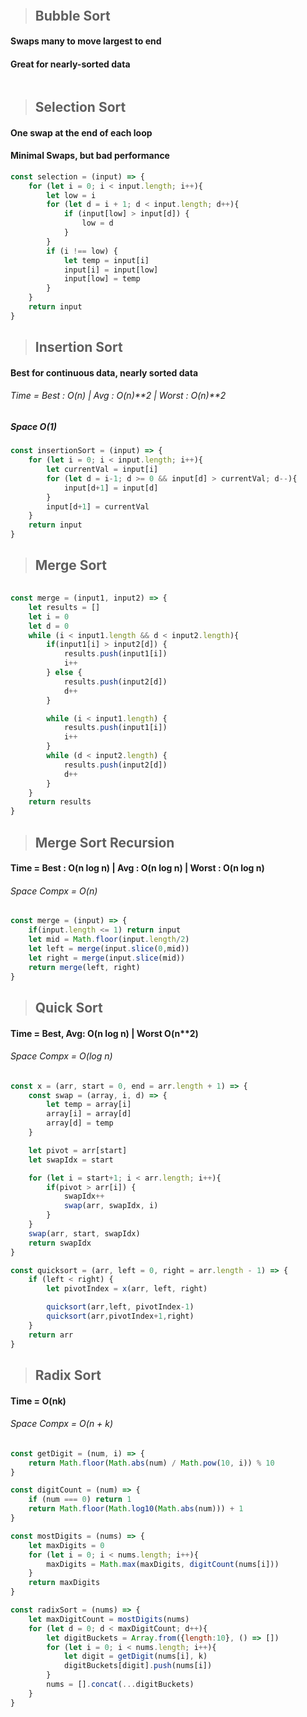 > ## 

```javascript

``` 







> ## Bubble Sort
#### Swaps many to move largest to end
#### Great for nearly-sorted data

```javascript


``` 





> ## Selection Sort
#### One swap at the end of each loop
#### Minimal Swaps, but bad performance

```javascript
const selection = (input) => {
    for (let i = 0; i < input.length; i++){
        let low = i
        for (let d = i + 1; d < input.length; d++){
            if (input[low] > input[d]) {
                low = d
            }
        }
        if (i !== low) {
            let temp = input[i]
            input[i] = input[low]
            input[low] = temp
        }
    }
    return input
}

```



> ## Insertion Sort
#### 
#### Best for continuous data, nearly sorted data
###### Time = Best : O(n) | Avg : O(n)**2 | Worst : O(n)**2
##### Space O(1)


```javascript
const insertionSort = (input) => {
    for (let i = 0; i < input.length; i++){
        let currentVal = input[i]
        for (let d = i-1; d >= 0 && input[d] > currentVal; d--){
            input[d+1] = input[d]
        }
        input[d+1] = currentVal
    }
    return input
}
``` 





> ## Merge Sort
#### 
#### 
###### 


```javascript
const merge = (input1, input2) => {
    let results = []
    let i = 0
    let d = 0
    while (i < input1.length && d < input2.length){
        if(input1[i] > input2[d]) {
            results.push(input1[i])
            i++
        } else {
            results.push(input2[d])
            d++
        }

        while (i < input1.length) {
            results.push(input1[i])
            i++
        }
        while (d < input2.length) {
            results.push(input2[d])
            d++
        }
    }
    return results
}
``` 







> ## Merge Sort Recursion
#### 
#### Time =  Best : O(n log n) | Avg : O(n log n) | Worst : O(n log n)
###### Space Compx = O(n)


```javascript
const merge = (input) => {
    if(input.length <= 1) return input
    let mid = Math.floor(input.length/2)
    let left = merge(input.slice(0,mid))
    let right = merge(input.slice(mid))
    return merge(left, right)
}
``` 






> ## Quick Sort
#### 
#### Time = Best, Avg: O(n log n) | Worst O(n**2)
###### Space Compx = O(log n)


```javascript
const x = (arr, start = 0, end = arr.length + 1) => {
    const swap = (array, i, d) => {
        let temp = array[i]
        array[i] = array[d]
        array[d] = temp
    }

    let pivot = arr[start]
    let swapIdx = start

    for (let i = start+1; i < arr.length; i++){
        if(pivot > arr[i]) {
            swapIdx++
            swap(arr, swapIdx, i)
        }
    }
    swap(arr, start, swapIdx)
    return swapIdx
}

const quicksort = (arr, left = 0, right = arr.length - 1) => {
    if (left < right) {
        let pivotIndex = x(arr, left, right)

        quicksort(arr,left, pivotIndex-1)
        quicksort(arr,pivotIndex+1,right)
    }
    return arr
}
``` 





> ## Radix Sort
#### 
#### Time = O(nk)
###### Space Compx = O(n + k)


```javascript
const getDigit = (num, i) => {
    return Math.floor(Math.abs(num) / Math.pow(10, i)) % 10
}

const digitCount = (num) => {
    if (num === 0) return 1
    return Math.floor(Math.log10(Math.abs(num))) + 1
}

const mostDigits = (nums) => {
    let maxDigits = 0
    for (let i = 0; i < nums.length; i++){
        maxDigits = Math.max(maxDigits, digitCount(nums[i]))
    }
    return maxDigits
}

const radixSort = (nums) => {
    let maxDigitCount = mostDigits(nums)
    for (let d = 0; d < maxDigitCount; d++){
        let digitBuckets = Array.from({length:10}, () => [])
        for (let i = 0; i < nums.length; i++){
            let digit = getDigit(nums[i], k)
            digitBuckets[digit].push(nums[i])
        }
        nums = [].concat(...digitBuckets)
    }
}

``` 









